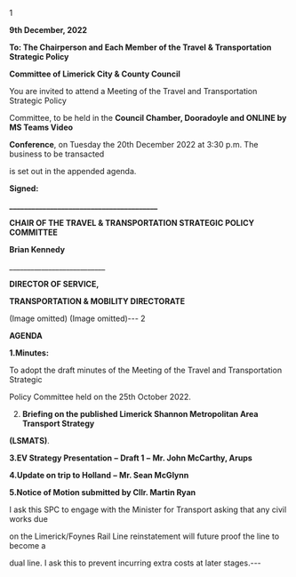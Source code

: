 1

**9th December, 2022**

**To: The Chairperson and Each Member of the Travel & Transportation Strategic Policy**

**Committee of Limerick City & County Council**

You are invited to attend a Meeting of the Travel and Transportation Strategic Policy

Committee, to be held in the **Council Chamber, Dooradoyle and ONLINE by MS Teams Video**

**Conference**, on Tuesday the 20th December 2022 at 3:30 p.m. The business to be transacted

is set out in the appended agenda.

**Signed:**

**\_\_\_\_\_\_\_\_\_\_\_\_\_\_\_\_\_\_\_\_\_\_\_\_\_\_\_\_\_\_\_\_\_\_\_\_\_\_\_\_**

**CHAIR OF THE TRAVEL & TRANSPORTATION STRATEGIC POLICY COMMITTEE**

**Brian Kennedy**

\_\_\_\_\_\_\_\_\_\_\_\_\_\_\_\_\_\_\_\_\_\_\_\_\_\_\_

**DIRECTOR OF SERVICE,**

**TRANSPORTATION & MOBILITY DIRECTORATE**

(Image omitted)
(Image omitted)---
2

**AGENDA**

**1.Minutes:**

To adopt the draft minutes of the Meeting of the Travel and Transportation Strategic

Policy Committee held on the 25th October 2022.

2. **Briefing on the published Limerick Shannon Metropolitan Area Transport Strategy**

**(LSMATS)**.

**3.EV Strategy Presentation** **–** **Draft 1** **–** **Mr. John McCarthy, Arups**

**4.Update on trip to Holland** **–** **Mr. Sean McGlynn**

**5.Notice of Motion submitted by Cllr. Martin Ryan**

I ask this SPC to engage with the Minister for Transport asking that any civil works due

on the Limerick/Foynes Rail Line reinstatement will future proof the line to become a

dual line. I ask this to prevent incurring extra costs at later stages.---
